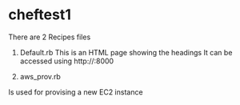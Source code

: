 # cheftest1

There are 2 Recipes files

1) Default.rb 
This is an HTML page showing the headings
It can be accessed using http://<hostname>:8000

2) aws_prov.rb

Is used for provising a new EC2 instance
